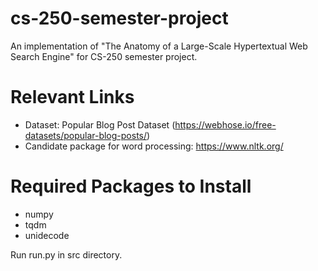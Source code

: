 # cs-250-semester-project
An implementation of "The Anatomy of a Large-Scale Hypertextual Web Search Engine" for CS-250 semester project.


# Relevant Links
- Dataset: Popular Blog Post Dataset (https://webhose.io/free-datasets/popular-blog-posts/)
- Candidate package for word processing: https://www.nltk.org/


# Required Packages to Install
- numpy
- tqdm
- unidecode

Run run.py in src directory.